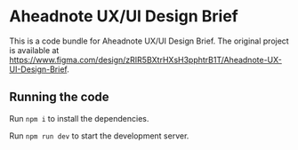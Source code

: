 
  # Aheadnote UX/UI Design Brief

  This is a code bundle for Aheadnote UX/UI Design Brief. The original project is available at https://www.figma.com/design/zRIR5BXtrHXsH3pphtrB1T/Aheadnote-UX-UI-Design-Brief.

  ## Running the code

  Run `npm i` to install the dependencies.

  Run `npm run dev` to start the development server.
  